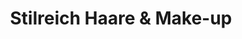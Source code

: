 ---
title: "Stilreich Haare & Make-up"
url: /karlsruhe/stilreich-haare-und-make-up/
shop: Friseur
---
